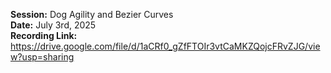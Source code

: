 **Session:** Dog Agility and Bezier Curves <br>
**Date:** July 3rd, 2025 <br>
**Recording Link:** https://drive.google.com/file/d/1aCRf0_gZfFTOIr3vtCaMKZQojcFRvZJG/view?usp=sharing